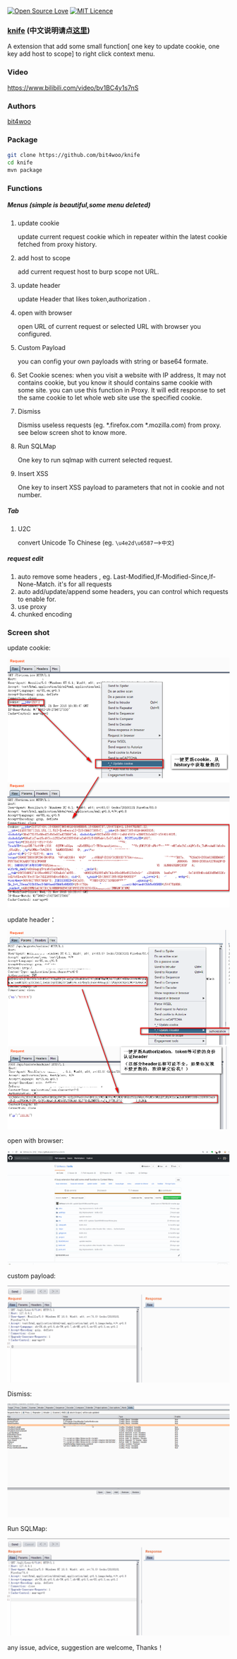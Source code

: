 [![Open Source Love](https://badges.frapsoft.com/os/v1/open-source.svg?v=103)](https://github.com/ellerbrock/open-source-badges/)  [![MIT Licence](https://badges.frapsoft.com/os/mit/mit.svg?v=103)](https://opensource.org/licenses/mit-license.php)

### [knife](https://github.com/bit4woo/knife) (中文说明请点[这里](https://github.com/bit4woo/knife/blob/master/README-zh.md))

A extension that add some small function[ one key to update cookie, one key add host to scope] to right click context menu.

### Video

https://www.bilibili.com/video/bv1BC4y1s7nS

### Authors

[bit4woo](https://github.com/bit4woo)

### Package

```bash
git clone https://github.com/bit4woo/knife
cd knife
mvn package
```

### Functions

##### Menus (simple is beautiful,some menu deleted)

1. update cookie

   update current request cookie which in repeater within the latest cookie fetched from proxy history.

2. add host to scope

   add current request host to burp scope not URL.

3. update header

   update Header that likes token,authorization .

4. open with browser

   open URL of current request or selected URL with browser you configured.

5. Custom Payload

   you can config your own payloads with string or base64 formate.

6. Set Cookie
   scenes: when you visit a website with IP address, It may not contains cookie, but you know it should contains same cookie with some site. you can use this function in Proxy. It will edit response to set the same cookie to let whole web site use the specified cookie.

7. Dismiss

   Dismiss useless requests (eg. *.firefox.com *.mozilla.com) from proxy. see below screen shot to know more.

8. Run SQLMap

   One key to run sqlmap with current selected request.

9. Insert XSS

   One key to insert XSS payload to parameters that not in cookie and not number.

##### Tab

1. U2C

   convert Unicode To Chinese (eg. `\u4e2d\u6587`-->`中文`) 

##### request edit

1. auto remove some headers , eg. Last-Modified,If-Modified-Since,If-None-Match. it's for all requests
2. auto add/update/append some headers, you can control which requests to enable for.
3. use proxy
4. chunked encoding

### Screen shot

update cookie:

![updatecookie](img/updatecookie.png)

update header：

![](img/updateheader.png)

open with browser:

![openwithbrowser](img/openwithbrowser.gif)

custom payload:

![insertpayload](img/custom-payload.gif)

Dismiss:

![dismiss](/img/dismiss.gif)

Run SQLMap:

![runsqlmap](img/runsqlmap-new.gif)



any issue, advice, suggestion are welcome, Thanks！